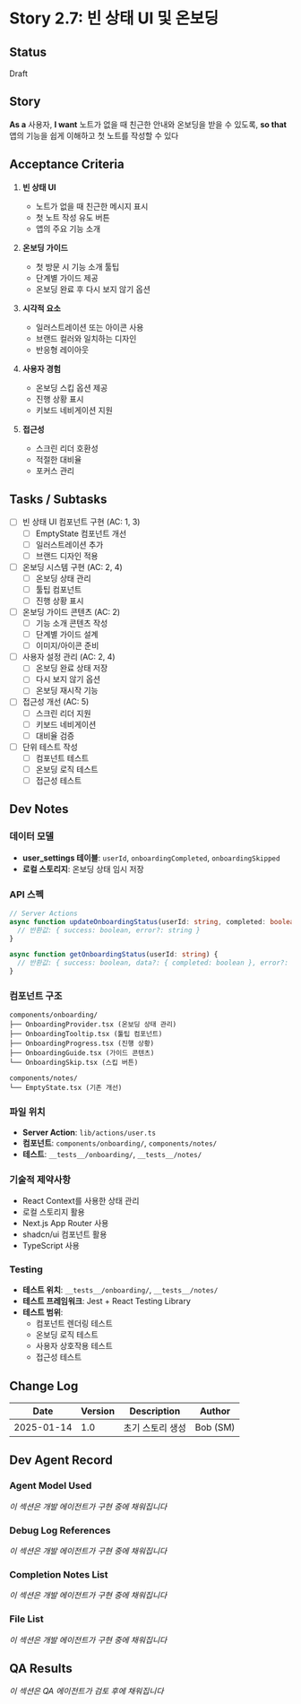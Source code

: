 # Story 2.7: 빈 상태 UI 및 온보딩

## Status
Draft

## Story
**As a** 사용자,
**I want** 노트가 없을 때 친근한 안내와 온보딩을 받을 수 있도록,
**so that** 앱의 기능을 쉽게 이해하고 첫 노트를 작성할 수 있다

## Acceptance Criteria

1. **빈 상태 UI**
   - 노트가 없을 때 친근한 메시지 표시
   - 첫 노트 작성 유도 버튼
   - 앱의 주요 기능 소개

2. **온보딩 가이드**
   - 첫 방문 시 기능 소개 툴팁
   - 단계별 가이드 제공
   - 온보딩 완료 후 다시 보지 않기 옵션

3. **시각적 요소**
   - 일러스트레이션 또는 아이콘 사용
   - 브랜드 컬러와 일치하는 디자인
   - 반응형 레이아웃

4. **사용자 경험**
   - 온보딩 스킵 옵션 제공
   - 진행 상황 표시
   - 키보드 네비게이션 지원

5. **접근성**
   - 스크린 리더 호환성
   - 적절한 대비율
   - 포커스 관리

## Tasks / Subtasks

- [ ] 빈 상태 UI 컴포넌트 구현 (AC: 1, 3)
  - [ ] EmptyState 컴포넌트 개선
  - [ ] 일러스트레이션 추가
  - [ ] 브랜드 디자인 적용

- [ ] 온보딩 시스템 구현 (AC: 2, 4)
  - [ ] 온보딩 상태 관리
  - [ ] 툴팁 컴포넌트
  - [ ] 진행 상황 표시

- [ ] 온보딩 가이드 콘텐츠 (AC: 2)
  - [ ] 기능 소개 콘텐츠 작성
  - [ ] 단계별 가이드 설계
  - [ ] 이미지/아이콘 준비

- [ ] 사용자 설정 관리 (AC: 2, 4)
  - [ ] 온보딩 완료 상태 저장
  - [ ] 다시 보지 않기 옵션
  - [ ] 온보딩 재시작 기능

- [ ] 접근성 개선 (AC: 5)
  - [ ] 스크린 리더 지원
  - [ ] 키보드 네비게이션
  - [ ] 대비율 검증

- [ ] 단위 테스트 작성
  - [ ] 컴포넌트 테스트
  - [ ] 온보딩 로직 테스트
  - [ ] 접근성 테스트

## Dev Notes

### 데이터 모델
- **user_settings 테이블**: `userId`, `onboardingCompleted`, `onboardingSkipped`
- **로컬 스토리지**: 온보딩 상태 임시 저장

### API 스펙
```typescript
// Server Actions
async function updateOnboardingStatus(userId: string, completed: boolean) {
  // 반환값: { success: boolean, error?: string }
}

async function getOnboardingStatus(userId: string) {
  // 반환값: { success: boolean, data?: { completed: boolean }, error?: string }
}
```

### 컴포넌트 구조
```
components/onboarding/
├── OnboardingProvider.tsx (온보딩 상태 관리)
├── OnboardingTooltip.tsx (툴팁 컴포넌트)
├── OnboardingProgress.tsx (진행 상황)
├── OnboardingGuide.tsx (가이드 콘텐츠)
└── OnboardingSkip.tsx (스킵 버튼)

components/notes/
└── EmptyState.tsx (기존 개선)
```

### 파일 위치
- **Server Action**: `lib/actions/user.ts`
- **컴포넌트**: `components/onboarding/`, `components/notes/`
- **테스트**: `__tests__/onboarding/`, `__tests__/notes/`

### 기술적 제약사항
- React Context를 사용한 상태 관리
- 로컬 스토리지 활용
- Next.js App Router 사용
- shadcn/ui 컴포넌트 활용
- TypeScript 사용

### Testing
- **테스트 위치**: `__tests__/onboarding/`, `__tests__/notes/`
- **테스트 프레임워크**: Jest + React Testing Library
- **테스트 범위**: 
  - 컴포넌트 렌더링 테스트
  - 온보딩 로직 테스트
  - 사용자 상호작용 테스트
  - 접근성 테스트

## Change Log

| Date | Version | Description | Author |
|------|---------|-------------|--------|
| 2025-01-14 | 1.0 | 초기 스토리 생성 | Bob (SM) |

## Dev Agent Record

### Agent Model Used
*이 섹션은 개발 에이전트가 구현 중에 채워집니다*

### Debug Log References
*이 섹션은 개발 에이전트가 구현 중에 채워집니다*

### Completion Notes List
*이 섹션은 개발 에이전트가 구현 중에 채워집니다*

### File List
*이 섹션은 개발 에이전트가 구현 중에 채워집니다*

## QA Results
*이 섹션은 QA 에이전트가 검토 후에 채워집니다*



